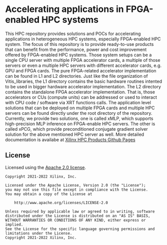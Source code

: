 # Accelerating applications in FPGA-enabled HPC systems
This HPC repository provides solutions and POCs for accelerating applications in heterogeneous HPC systems, especially FPGA-enabled HPC system. The focus of this repository is to provide ready-to-use products that can benefit from the performance, power and cost improvement offered by FPGA-enabled HPC systems. Those system setups can be a single CPU server with multiple FPGA accelerator cards, a multiple of those servers or even a multiple HPC servers with different accelerator cards, e.g. GPU and FPGA cards.
The pure FPGA-related accelerator implementation can be found in L1 and L2 directories. Just like the file organization of Vitis_libraries, the L1 directory contains the basic hardware routines intented to be used in bigger hardware accelerator implementation. The L2 directory contains the standalone FPGA accelerator implementation. That is, those accelerators or CUs (compute units) can be addressed or used to interact with CPU code / software via XRT functions calls.
The application level solutions that can be deployed on multiple FPGA cards and multiple HPC servers can be found directly under the root directory of the repository. Currently, we provide two solutions, one is called xMLP, which supports high-precision MLP inference on FPGA-enable HPC servers. The other is called xPCG, which provide preconditioned conjugate gradient solver solution for the above mentioned HPC server as well. More detailed documentation is availabe at [Xilinx HPC Products Github Pages](https://xilinx.github.io/HPC/index.html) 
## License

Licensed using the [Apache 2.0 license](https://www.apache.org/licenses/LICENSE-2.0).

    Copyright 2021-2022 Xilinx, Inc.
    
    Licensed under the Apache License, Version 2.0 (the "License");
    you may not use this file except in compliance with the License.
    You may obtain a copy of the License at
    
        http://www.apache.org/licenses/LICENSE-2.0
    
    Unless required by applicable law or agreed to in writing, software
    distributed under the License is distributed on an "AS IS" BASIS,
    WITHOUT WARRANTIES OR CONDITIONS OF ANY KIND, either express or implied.
    See the License for the specific language governing permissions and
    limitations under the License.
    Copyright 2021-2022 Xilinx, Inc.
